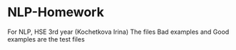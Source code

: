 # NLP-Homework
For NLP, HSE 3rd year (Kochetkova Irina)
The files Bad examples and Good examples are the test files
